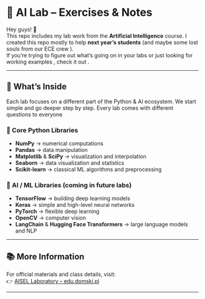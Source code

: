 # 🤖 AI Lab – Exercises & Notes

Hey guys! 👋  
This repo includes my lab work from the **Artificial Intelligence** course.  I created this repo mostly to help **next year’s students** (and maybe some lost souls from our ECE crew ).  
If you’re trying to figure out what’s going on in your labs or just looking for working examples , check it out . 

---

## 🧠 What’s Inside

Each lab focuses on a different part of the Python & AI ecosystem. We start simple and go deeper step by step. Every lab comes with different questions to everyone

### 🧩 Core Python Libraries
- **NumPy** → numerical computations  
- **Pandas** → data manipulation  
- **Matplotlib** & **SciPy** → visualization and interpolation  
- **Seaborn** → data visualization and statistics  
- **Scikit-learn** → classical ML algorithms and preprocessing  

### 🧠 AI / ML Libraries (coming in future labs)
- **TensorFlow** → building deep learning models  
- **Keras** → simple and high-level neural networks  
- **PyTorch** → flexible deep learning  
- **OpenCV** → computer vision  
- **LangChain** & **Hugging Face Transformers** → large language models and NLP  

---

## 📚 More Information
For official materials and class details, visit:  
👉 [AISEL Laboratory – edu.domski.pl](https://edu.domski.pl/en/courses/selected-topics-in-artificial-intelligence/aisel-laboratory/)

---

